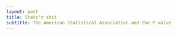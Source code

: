 ```yaml
---
layout: post
title: Stats'n'shit
subtitle: The American Statistical Association and the P value
---
```


